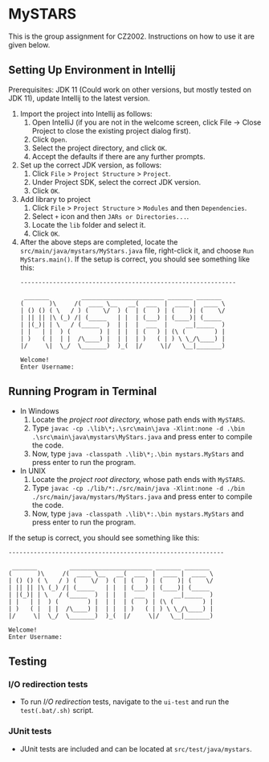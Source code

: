 # MySTARS

This is the group assignment for CZ2002. Instructions on how to use it are given below.

## Setting Up Environment in Intellij

Prerequisites: JDK 11 (Could work on other versions, but mostly tested on JDK 11), update Intellij to the latest
version.

1. Import the project into Intellij as follows:
    1. Open IntelliJ (if you are not in the welcome screen, click File → Close Project to close the existing project
       dialog first).
    1. Click `Open`.
    1. Select the project directory, and click `OK`.
    1. Accept the defaults if there are any further prompts.
1. Set up the correct JDK version, as follows:
    1. Click `File` > `Project Structure` > `Project`.
    1. Under Project SDK, select the correct JDK version.
    1. Click `OK`.
1. Add library to project
    1. Click `File` > `Project Structure` > `Modules` and then `Dependencies`.
    1. Select `+` icon and then `JARs or Directories...`.
    1. Locate the `lib` folder and select it.
    1. Click `OK`.
1. After the above steps are completed, locate the `src/main/java/mystars/MyStars.java` file, right-click it, and
   choose `Run MyStars.main()`. If the setup is correct, you should see something like this:
   ```
   ------------------------------------------------------------
   
    _______         _______________________ _______ _______ 
   (       )\     /(  ____ \__   __(  ___  |  ____ |  ____ \
   | () () ( \   / ) (    \/  ) (  | (   ) | (    )| (    \/
   | || || |\ (_) /| (_____   | |  | (___) | (____)| (_____ 
   | |(_)| | \   / (_____  )  | |  |  ___  |     __|_____  )
   | |   | |  ) (        ) |  | |  | (   ) | (\ (        ) |
   | )   ( |  | |  /\____) |  | |  | )   ( | ) \ \_/\____) |
   |/     \|  \_/  \_______)  )_(  |/     \|/   \__|_______)
                                                         
   Welcome!
   Enter Username:
   ```

## Running Program in Terminal

* In Windows
    1. Locate the _project root directory,_ whose path ends with `MySTARS`.
    1. Type `javac -cp .\lib\*;.\src\main\java -Xlint:none -d .\bin .\src\main\java\mystars\MyStars.java` and press
       enter to compile the code.
    1. Now, type `java -classpath .\lib\*;.\bin mystars.MyStars` and press enter to run the program.
* In UNIX
    1. Locate the _project root directory,_ whose path ends with `MySTARS`.
    1. Type `javac -cp ./lib/*:./src/main/java -Xlint:none -d ./bin ./src/main/java/mystars/MyStars.java` and press
       enter to compile the code.
    1. Now, type `java -classpath .\lib\*:.\bin mystars.MyStars` and press enter to run the program.

If the setup is correct, you should see something like this:

   ```
   ------------------------------------------------------------
   
    _______         _______________________ _______ _______ 
   (       )\     /(  ____ \__   __(  ___  |  ____ |  ____ \
   | () () ( \   / ) (    \/  ) (  | (   ) | (    )| (    \/
   | || || |\ (_) /| (_____   | |  | (___) | (____)| (_____ 
   | |(_)| | \   / (_____  )  | |  |  ___  |     __|_____  )
   | |   | |  ) (        ) |  | |  | (   ) | (\ (        ) |
   | )   ( |  | |  /\____) |  | |  | )   ( | ) \ \_/\____) |
   |/     \|  \_/  \_______)  )_(  |/     \|/   \__|_______)
                                                         
   Welcome!
   Enter Username:
   ```

## Testing

### I/O redirection tests

* To run _I/O redirection_ tests, navigate to the `ui-test` and run the `test(.bat/.sh)` script.

### JUnit tests

* JUnit tests are included and can be located at `src/test/java/mystars`.
